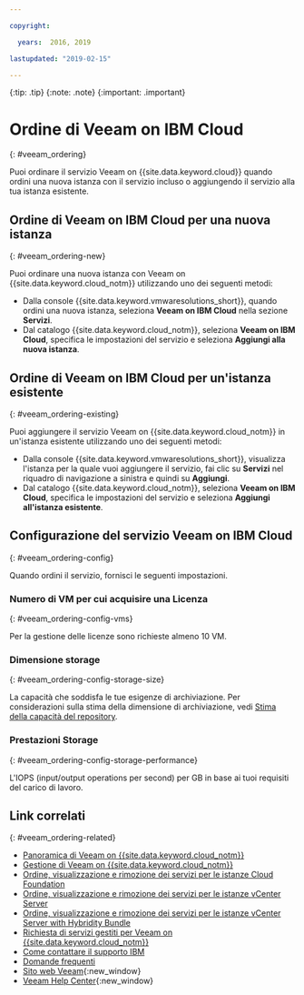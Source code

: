 ```yaml
---

copyright:

  years:  2016, 2019

lastupdated: "2019-02-15"

---
```


{:tip: .tip}
{:note: .note}
{:important: .important}

# Ordine di Veeam on IBM Cloud
{: #veeam_ordering}

Puoi ordinare il servizio Veeam on {{site.data.keyword.cloud}} quando ordini una nuova istanza con il servizio incluso o aggiungendo il servizio alla tua istanza esistente.

## Ordine di Veeam on IBM Cloud per una nuova istanza
{: #veeam_ordering-new}

Puoi ordinare una nuova istanza con Veeam on {{site.data.keyword.cloud_notm}} utilizzando uno dei seguenti metodi:
* Dalla console {{site.data.keyword.vmwaresolutions_short}}, quando ordini una nuova istanza, seleziona **Veeam on IBM Cloud** nella sezione **Servizi**.
* Dal catalogo {{site.data.keyword.cloud_notm}}, seleziona **Veeam on IBM Cloud**, specifica le impostazioni del servizio e seleziona **Aggiungi alla nuova istanza**.

## Ordine di Veeam on IBM Cloud per un'istanza esistente
{: #veeam_ordering-existing}

Puoi aggiungere il servizio Veeam on {{site.data.keyword.cloud_notm}} in un'istanza esistente utilizzando uno dei seguenti metodi:
* Dalla console {{site.data.keyword.vmwaresolutions_short}}, visualizza l'istanza per la quale vuoi aggiungere il servizio, fai clic su **Servizi** nel riquadro di navigazione a sinistra e quindi su **Aggiungi**.
* Dal catalogo {{site.data.keyword.cloud_notm}}, seleziona **Veeam on IBM Cloud**, specifica le impostazioni del servizio e seleziona **Aggiungi all'istanza esistente**.

## Configurazione del servizio Veeam on IBM Cloud
{: #veeam_ordering-config}

Quando ordini il servizio, fornisci le seguenti impostazioni.

### Numero di VM per cui acquisire una Licenza
{: #veeam_ordering-config-vms}

Per la gestione delle licenze sono richieste almeno 10 VM.

### Dimensione storage
{: #veeam_ordering-config-storage-size}

La capacità che soddisfa le tue esigenze di archiviazione. Per considerazioni sulla stima della dimensione di archiviazione, vedi [Stima della capacità del repository](https://bp.veeam.expert/resource_planning/repository_planning_sizing.html).

### Prestazioni Storage
{: #veeam_ordering-config-storage-performance}

L'IOPS (input/output operations per second) per GB in base ai tuoi requisiti del carico di lavoro.

## Link correlati
{: #veeam_ordering-related}

* [Panoramica di Veeam on {{site.data.keyword.cloud_notm}}](/docs/services/vmwaresolutions/services?topic=vmware-solutions-veeam_considerations)
* [Gestione di Veeam on {{site.data.keyword.cloud_notm}}](/docs/services/vmwaresolutions/services?topic=vmware-solutions-managingveeam)
* [Ordine, visualizzazione e rimozione dei servizi per le istanze Cloud Foundation](/docs/services/vmwaresolutions/sddc?topic=vmware-solutions-sd_addingremovingservices)
* [Ordine, visualizzazione e rimozione dei servizi per le istanze vCenter Server](/docs/services/vmwaresolutions/vcenter?topic=vmware-solutions-vc_addingremovingservices)
* [Ordine, visualizzazione e rimozione dei servizi per le istanze vCenter Server with Hybridity Bundle](/docs/services/vmwaresolutions/vcenter?topic=vmware-solutions-vc_hybrid_addingremovingservices)
* [Richiesta di servizi gestiti per Veeam on {{site.data.keyword.cloud_notm}}](/docs/services/vmwaresolutions/services?topic=vmware-solutions-managing_veeam_services)
* [Come contattare il supporto IBM](/docs/services/vmwaresolutions/vmonic?topic=vmware-solutions-trbl_support)
* [Domande frequenti](/docs/services/vmwaresolutions/vmonic?topic=vmware-solutions-faq)
* [Sito web Veeam](https://www.veeam.com/){:new_window}
* [Veeam Help Center](https://www.veeam.com/documentation-guides-datasheets.html){:new_window}
